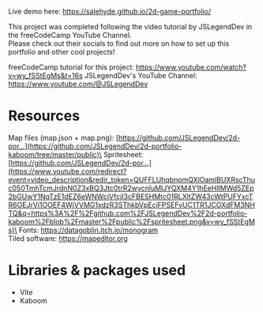 Live demo here: https://salehyde.github.io/2d-game-portfolio/

This project was completed following the video tutorial by JSLegendDev in the freeCodeCamp YouTube Channel.\
Please check out their socials to find out more on how to set up this portfolio and other cool projects!

freeCodeCamp tutorial for this project: https://www.youtube.com/watch?v=wy_fSStEgMs&t=16s
JSLegendDev's YouTube Channel: https://www.youtube.com/@JSLegendDev

# Resources
Map files (map.json + map.png): [https://github.com/JSLegendDev/2d-por...](https://github.com/JSLegendDev/2d-portfolio-kaboom/tree/master/public)\
Spritesheet: [https://github.com/JSLegendDev/2d-por...](https://www.youtube.com/redirect?event=video_description&redir_token=QUFFLUhqbnpmQXlOamlBUXRscThuc050TmhTcmJrdnN0Z3xBQ3Jtc0trR2wycnluMlJYQXM4Y1hEeHlIMWd5ZEp2bGUwY1NqTzE1dEZ6eWNWcjVfcjI3cFBESHMtc01RLXltZW43cWtPUFYxcTR6OEJrVi1OOEF4WjVVMG1xdzR3SThkbVpEcjFPSEFvUC1TR1JCOXdFM3NHTQ&q=https%3A%2F%2Fgithub.com%2FJSLegendDev%2F2d-portfolio-kaboom%2Fblob%2Fmaster%2Fpublic%2Fspritesheet.png&v=wy_fSStEgMs)\
Fonts: https://datagoblin.itch.io/monogram \
Tiled software: https://mapeditor.org 

# Libraries & packages used
- Vite
- Kaboom
